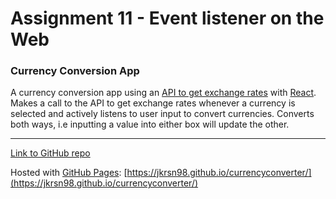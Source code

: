 # Assignment 11 -  Event listener on the Web
### Currency Conversion App
A currency conversion app using an [API to get exchange rates](https://github.com/exchangeratesapi/exchangeratesapi) with [React](https://reactjs.org/).
Makes a call to the API to get exchange rates whenever a currency is selected and actively listens to user input to convert currencies.
Converts both ways, i.e inputting a value into either box will update the other.

---

[Link to GitHub repo](https://github.com/jkrsn98/currencyconverter/)

Hosted with [GitHub Pages](https://github.com/apps/github-pages): [https://jkrsn98.github.io/currencyconverter/](https://jkrsn98.github.io/currencyconverter/)
